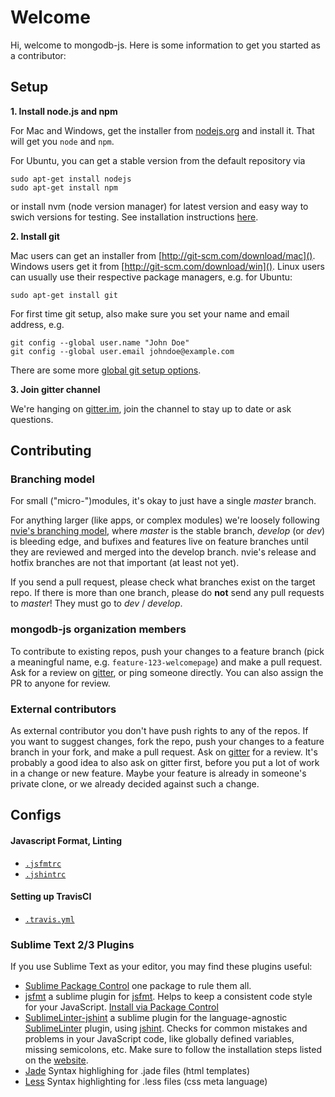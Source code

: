 # Welcome

Hi, welcome to mongodb-js. Here is some information to get you started as a contributor:

## Setup

**1. Install node.js and npm**

For Mac and Windows, get the installer from [nodejs.org](https://nodejs.org/download/) and install it. That will get you `node` and `npm`. 

For Ubuntu, you can get a stable version from the default repository via 
```
sudo apt-get install nodejs
sudo apt-get install npm
```
or install nvm (node version manager) for latest version and easy way to swich versions for testing. See installation instructions [here](https://www.digitalocean.com/community/tutorials/how-to-install-node-js-on-an-ubuntu-14-04-server).

**2. Install git**

Mac users can get an installer from [http://git-scm.com/download/mac](). Windows users get it from [http://git-scm.com/download/win](). Linux users can usually use their respective package managers, e.g. for Ubuntu:
```
sudo apt-get install git
```

For first time git setup, also make sure you set your name and email address, e.g.
```
git config --global user.name "John Doe"
git config --global user.email johndoe@example.com
```
There are some more [global git setup options](http://git-scm.com/book/en/v2/Getting-Started-First-Time-Git-Setup).

**3. Join gitter channel**

We're hanging on [gitter.im](https://gitter.im/mongodb-js), join the channel to stay up to date or ask questions. 


## Contributing

### Branching model

For small ("micro-")modules, it's okay to just have a single _master_ branch. 

For anything larger (like apps, or complex modules) we're loosely following [nvie's branching model](http://nvie.com/posts/a-successful-git-branching-model/), where _master_ is the stable branch, _develop_ (or _dev_) is bleeding edge, and bufixes and features live on feature branches until they are reviewed and merged into the develop branch. nvie's release and hotfix branches are not that important (at least not yet).

If you send a pull request, please check what branches exist on the target repo. If there is more than one branch, please do **not** send any pull requests to _master_! They must go to _dev_ / _develop_.

### mongodb-js organization members

To contribute to existing repos, push your changes to a feature branch (pick a meaningful name, e.g. `feature-123-welcomepage`) and make a pull request. Ask for a review on [gitter](https://gitter.im/mongodb-js), or ping someone directly. You can also assign the PR to anyone for review. 

### External contributors

As external contributor you don't have push rights to any of the repos. If you want to suggest changes, fork the repo, push your changes to a feature branch in your fork, and make a pull request. Ask on [gitter](https://gitter.im/mongodb-js) for a review. It's probably a good idea to also ask on gitter first, before you put a lot of work in a change or new feature. Maybe your feature is already in someone's private clone, or we already decided against such a change.

## Configs

#### Javascript Format, Linting

- [`.jsfmtrc`](./jsfmtrc)
- [`.jshintrc`](./jshintrc)

#### Setting up TravisCI 

- [`.travis.yml`](./travis.yml)


### Sublime Text 2/3 Plugins

If you use Sublime Text as your editor, you may find these plugins useful:

- [Sublime Package Control](https://packagecontrol.io/installation) one package to rule them all. 
- [jsfmt](https://packagecontrol.io/packages/jsfmt) a sublime plugin for [jsfmt](http://rdio.github.io/jsfmt/). Helps to keep a consistent code style for your JavaScript. [Install via Package Control](https://github.com/ionutvmi/sublime-jsfmt#installation)
- [SublimeLinter-jshint](https://packagecontrol.io/packages/SublimeLinter-jshint) a sublime plugin for the language-agnostic [SublimeLinter](https://packagecontrol.io/packages/SublimeLinter) plugin, using [jshint](http://jshint.com/). Checks for common mistakes and problems in your JavaScript code, like globally defined variables, missing semicolons, etc. Make sure to follow the installation steps listed on the [website](https://packagecontrol.io/packages/SublimeLinter-jshint).
- [Jade](https://packagecontrol.io/packages/Jade) Syntax highlighing for .jade files (html templates)
- [Less](https://packagecontrol.io/packages/LESS) Syntax highlighting for .less files (css meta language)

